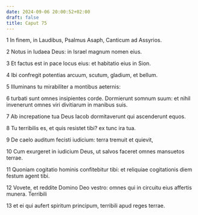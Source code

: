 ```yaml
---
date: 2024-09-06 20:00:52+02:00
draft: false
title: Caput 75
---
```





1 In finem, in Laudibus, Psalmus Asaph, Canticum ad Assyrios.

2 Notus in Iudaea Deus: in Israel magnum nomen eius.

3 Et factus est in pace locus eius: et habitatio eius in Sion.

4 Ibi confregit potentias arcuum, scutum, gladium, et bellum.

5 Illuminans tu mirabiliter a montibus aeternis:

6 turbati sunt omnes insipientes corde. Dormierunt somnum suum: et nihil invenerunt omnes viri divitiarum in manibus suis.

7 Ab increpatione tua Deus Iacob dormitaverunt qui ascenderunt equos.

8 Tu terribilis es, et quis resistet tibi? ex tunc ira tua.

9 De caelo auditum fecisti iudicium: terra tremuit et quievit,

10 Cum exurgeret in iudicium Deus, ut salvos faceret omnes mansuetos terrae.

11 Quoniam cogitatio hominis confitebitur tibi: et reliquiae cogitationis diem festum agent tibi.

12 Vovete, et reddite Domino Deo vestro: omnes qui in circuitu eius affertis munera. Terribili

13 et ei qui aufert spiritum principum, terribili apud reges terrae.

